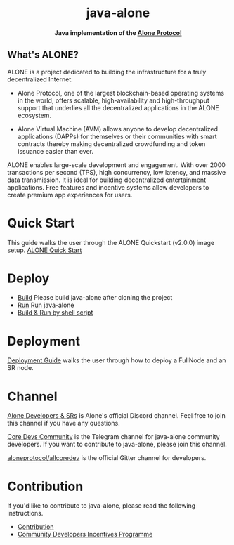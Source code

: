 <h1 align="center">
  java-alone
  <br>
</h1>

<h4 align="center">
  Java implementation of the <a href="https://alone.network">Alone Protocol</a>
</h4>

## What's ALONE?

ALONE is a project dedicated to building the infrastructure for a truly decentralized Internet.

* Alone Protocol, one of the largest blockchain-based operating systems in the world, offers scalable, high-availability and high-throughput support that underlies all the decentralized applications in the ALONE ecosystem.

* Alone Virtual Machine (AVM) allows anyone to develop decentralized applications (DAPPs) for themselves or their communities with smart contracts thereby making decentralized crowdfunding and token issuance easier than ever.

ALONE enables large-scale development and engagement. With over 2000 transactions per second (TPS), high concurrency, low latency, and massive data transmission. It is ideal for building decentralized entertainment applications. Free features and incentive systems allow developers to create premium app experiences for users.

# Quick Start
This guide walks the user through the ALONE Quickstart (v2.0.0) image setup.
[ALONE Quick Start](./quickstart.md)

# Deploy
* [Build](./build.md) Please build java-alone after cloning the project
* [Run](./run.md) Run java-alone
* [Build & Run by shell script](./shell.md)
# Deployment
[Deployment Guide](https://aloneprotocol.github.io/documentation-en/developers/deployment/)
 walks the user through how to deploy a FullNode and an SR node.

# Channel
[Alone Developers & SRs](https://discord.gg/hqKvyAM) is Alone's official Discord channel. Feel free to join this channel if you have any questions.

[Core Devs Community](https://t.me/alonecoredevscommunity) is the Telegram channel for java-alone community developers. If you want to contribute to java-alone, please join this channel.

[aloneprotocol/allcoredev](https://gitter.im/aloneprotocol/allcoredev) is the official Gitter channel for developers.

# Contribution
If you'd like to contribute to java-alone, please read the following instructions.

- [Contribution](./CONTRIBUTING.md)
- [Community Developers Incentives Programme](./CONTRIBUTING.md#community-developers-incentives-programme)